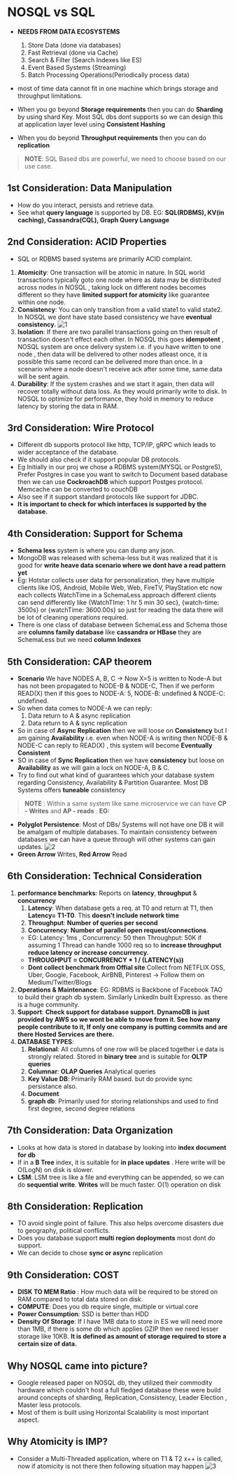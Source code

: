 # NOSQL vs SQL 
* **NEEDS FROM DATA ECOSYSTEMS**
    1. Store Data (done via databases)
    2. Fast Retrieval (done via Cache)
    3. Search & Filter (Search Indexes like ES)
    4. Event Based Systems (Streaming)
    5. Batch Processing Operations(Periodically process data)

* most of time data cannot fit in one machine which brings storage and throughput limitations. 

* When you go beyond **Storage requirements** then you can do **Sharding** by using shard Key. Most SQL dbs dont supports so we can design this at application layer level using **Consistent Hashing**
* When you do beyond **Throughput requirements** then you can do **replication** 

> **NOTE**: SQL Based dbs are powerful, we need to choose based on our use case. 

## 1st Consideration:  Data Manipulation
* How do you interact, persists and retrieve data. 
* See what **query language** is supported by DB. EG: **SQL(RDBMS), KV(in caching), Cassandra(CQL), Graph Query Language** 

## 2nd Consideration: ACID Properties
* SQL or RDBMS based systems are primarily ACID complaint. 
1. **Atomicity**: One transaction will be atomic in nature. In SQL world transactions typically goto one node where as data may be distributed across nodes in NOSQL , taking lock on different nodes becomes different so they have **limited support for atomicity** like guarantee within one node.
2. **Consistency**: You can only transition from a valid state1 to valid state2. In NOSQL we dont have state based consistency we have **eventual consistency.**
![1](./img/1.png)
3. **Isolation**: If there are two parallel transactions going on then result of transaction doesn't effect each other. In NOSQL this goes **idempotent** , NOSQL system are once delivery system i.e. if you have written to one node , then data will be delivered to other nodes atleast once, it is possible this same record can be delivered more than once. In a scenario where a node doesn't receive ack after some time, same data will be sent again. 
4. **Durability**: If the system crashes and we start it again, then data will recover totally without data loss. As they would primarily write to disk. In NOSQL to optimize for performance, they hold in memory to reduce latency by storing the data in RAM. 

## 3rd Consideration: Wire Protocol 
* Different db supports protocol like http, TCP/IP, gRPC which leads to wider acceptance of the database. 
* We should also check if it support popular DB protocols. 
* Eg Initially in our proj we chose a RDBMS system(MYSQL or PostgreS), Prefer Postgres in case you want to switch to Document based database then we can use **CockroachDB** which support Postges protocol. Memcache can be converted to couchDB
* Also see if it support standard protocols like support for JDBC.  
* **It is important to check for which interfaces is supported by the database.** 

## 4th Consideration: Support for Schema 
* **Schema less** system is where you can dump any json. 
* MongoDB was released with schema-less but it was realized that it is good for **write heave data scenario where we dont have a read pattern yet**
* Eg: Hotstar collects user data for personalization, they have multiple clients like IOS, Android, Mobile Web, Web, FireTV, PlayStation etc now each collects WatchTime in a SchemaLess approach different clients can send differently like {WatchTIme: 1 hr 5 min 30 sec}, {watch-time: 3500s} or {watchTime: 3600.00s} so just for reading the data there will be lot of cleaning operations required. 
* There is one class of database between SchemaLess and Schema those are **columns family database** like **cassandra or HBase** they are SchemaLess but we need **column Indexes**

## 5th Consideration: CAP theorem 
*  **Scenario** We have NODES A, B, C -> Now X=5 is written to Node-A but has not been propagated to NODE-B & NODE-C, Then if we perform READ(X) then if this goes to NODE-A: 5, NODE-B: undefined & NODE-C: undefined. 
* So when data comes to NODE-A we can reply: 
    1. Data return to A & async replication
    2. Data return to A & sync replication
* So in case of **Async Replication** then we will loose on **Consistency** but I am gaining **Availability** i.e. even when NODE-A is writing then NODE-B & NODE-C can reply to READ(X) , this system will become **Eventually Consistent**
* SO in case of **Sync Replication** then we have **consistency** but loose on **Availability** as we will gain a lock on NODE-A, B & C. 
* Try to find out what kind of guarantees which your database system regarding Consistency, Availability & Partition Guarantee. Most DB Systems offers **tuneable** consistency
> **NOTE** : Within a same system like same microservice we can have **CP - Writes** and **AP - reads** . **EG:**

* **Polyglot Persistence**: Most of DBs/ Systems will not have one DB it will be amalgam of multiple databases. To maintain consistency between databases we can have a queue through will other systems can gain updates. 
![2](./img/2.png)
* **Green Arrow** Writes, **Red Arrow** Read

## 6th Consideration: Technical Consideration
1. **performance benchmarks**: Reports on **latency**, **throughput** & **concurrency**
    1. **Latency**: When database gets a req. at T0 and return at T1, then **Latency= T1-T0**. This **doesn't include network time**
    2. **Throughput**: **Number of queries per second**
    3. **Concurrency**: **Number of parallel open request/connections**. 
    * EG: Latency: 1ms , Concurrency: 50 then Throughput: 50K if assuming 1 Thread can handle 1000 req so to **increase throughput reduce latency or increase concurrency.** 
    * **THROUGHPUT = CONCURRENCY * 1 / (LATENCY(s))**
    * **Dont collect benchmark from Offial site** Collect from NETFLIX OSS, Uber, Google, Facebook, AirBNB, Pinterest -> Follow them on Medium/Twitter/Blogs
2. **Operations & Maintenance**: EG: RDBMS is Backbone of Facebook TAO to build their graph db system. Similarly LinkedIn built Expresso. as there is a huge community.  
3. **Support**: **Check support for database support. DynamoDB is just provided by AWS so we wont be able to move from it. See how many people contribute to it, If only one company is putting commits and are there Hosted Services are there.**
4. **DATABASE TYPES**: 
    1. **Relational**: All columns of one row will be placed together i.e data is strongly related. Stored in **binary tree** and is suitable for **OLTP queries**
    2. **Columnar**: **OLAP Queries** Analytical queries
    3. **Key Value DB**: Primarily RAM based. but do provide sync persistance also. 
    4. **Document** 
    5. **graph db**: Primarily used for storing relationships and used to find first degree, second degree relations

## 7th Consideration: Data Organization
* Looks at how data is stored in database by looking into **index document for db** 
* If in a **B Tree** index, it is suitable for **in place updates** . Here write will be O(LogN) on disk is slower. 
* **LSM**: LSM tree is like a file and everything can be appended, so we can do **sequential write**. **Writes** will be much faster. O(1) operation on disk

## 8th Consideration: Replication
* TO avoid single point of failure. This also helps overcome disasters due to geography, political conflicts. 
* Does you database support **multi region deployments** most dont do support. 
* We can decide to chose **sync or async** replication 

## 9th Consideration: COST 
* **DISK TO MEM Ratio** : How much data will be required to be stored on RAM compared to total data stored on disk. 
* **COMPUTE**: Does you db require single, multiple or virtual core
* **Power Consumption**: SSD is better than HDD
* **Density Of Storage**: If I have 1MB data to store in ES we will need more than 1MB, if there is some db which applies GZIP then we need lesser storage like 10KB.  **It is defined as amount of storage required to store a certain size of data.**

## Why NOSQL came into picture? 
* Google released paper on NOSQL db, they utilized their commodity hardware which couldn't host a full fledged database these were build around concepts of sharding, Replication, Consistency, Leader Election , Master less protocols. 
* Most of them is built using Horizontal Scalability is most important aspect. 

## Why Atomicity is IMP? 
*  Consider a Multi-Threaded application, where on T1 & T2 x++ is called, now if atomicity is not there then following situation may happen
![3](./img/3.png)